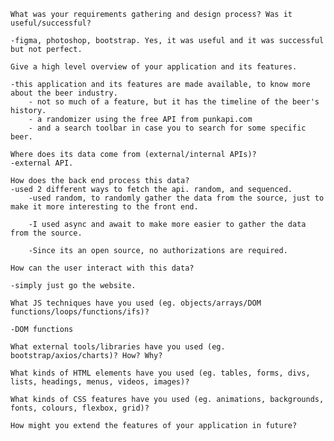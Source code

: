     What was your requirements gathering and design process? Was it useful/successful?

    -figma, photoshop, bootstrap. Yes, it was useful and it was successful but not perfect.

    Give a high level overview of your application and its features.

    -this application and its features are made available, to know more about the beer industry.
        - not so much of a feature, but it has the timeline of the beer's history.
        - a randomizer using the free API from punkapi.com
        - and a search toolbar in case you to search for some specific beer.

    Where does its data come from (external/internal APIs)?
    -external API.

    How does the back end process this data?
    -used 2 different ways to fetch the api. random, and sequenced.
        -used random, to randomly gather the data from the source, just to make it more interesting to the front end.

        -I used async and await to make more easier to gather the data from the source.

        -Since its an open source, no authorizations are required.

    How can the user interact with this data?

    -simply just go the website.

    What JS techniques have you used (eg. objects/arrays/DOM functions/loops/functions/ifs)?

    -DOM functions

    What external tools/libraries have you used (eg. bootstrap/axios/charts)? How? Why?

    What kinds of HTML elements have you used (eg. tables, forms, divs, lists, headings, menus, videos, images)?

    What kinds of CSS features have you used (eg. animations, backgrounds, fonts, colours, flexbox, grid)?

    How might you extend the features of your application in future? 
